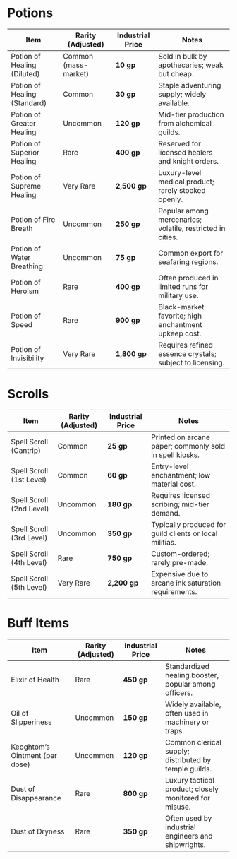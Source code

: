 # Potions
|Item|Rarity (Adjusted)|Industrial Price|Notes|
|---|---|---|---|
|Potion of Healing (Diluted)|Common (mass-market)|**10 gp**|Sold in bulk by apothecaries; weak but cheap.|
|Potion of Healing (Standard)|Common|**30 gp**|Staple adventuring supply; widely available.|
|Potion of Greater Healing|Uncommon|**120 gp**|Mid-tier production from alchemical guilds.|
|Potion of Superior Healing|Rare|**400 gp**|Reserved for licensed healers and knight orders.|
|Potion of Supreme Healing|Very Rare|**2,500 gp**|Luxury-level medical product; rarely stocked openly.|
|Potion of Fire Breath|Uncommon|**250 gp**|Popular among mercenaries; volatile, restricted in cities.|
|Potion of Water Breathing|Uncommon|**75 gp**|Common export for seafaring regions.|
|Potion of Heroism|Rare|**400 gp**|Often produced in limited runs for military use.|
|Potion of Speed|Rare|**900 gp**|Black-market favorite; high enchantment upkeep cost.|
|Potion of Invisibility|Very Rare|**1,800 gp**|Requires refined essence crystals; subject to licensing.|

# Scrolls
|Item|Rarity (Adjusted)|Industrial Price|Notes|
|---|---|---|---|
|Spell Scroll (Cantrip)|Common|**25 gp**|Printed on arcane paper; commonly sold in spell kiosks.|
|Spell Scroll (1st Level)|Common|**60 gp**|Entry-level enchantment; low material cost.|
|Spell Scroll (2nd Level)|Uncommon|**180 gp**|Requires licensed scribing; mid-tier demand.|
|Spell Scroll (3rd Level)|Uncommon|**350 gp**|Typically produced for guild clients or local militias.|
|Spell Scroll (4th Level)|Rare|**750 gp**|Custom-ordered; rarely pre-made.|
|Spell Scroll (5th Level)|Very Rare|**2,200 gp**|Expensive due to arcane ink saturation requirements.|

# Buff Items
|Item|Rarity (Adjusted)|Industrial Price|Notes|
|---|---|---|---|
|Elixir of Health|Rare|**450 gp**|Standardized healing booster, popular among officers.|
|Oil of Slipperiness|Uncommon|**150 gp**|Widely available, often used in machinery or traps.|
|Keoghtom’s Ointment (per dose)|Uncommon|**120 gp**|Common clerical supply; distributed by temple guilds.|
|Dust of Disappearance|Rare|**800 gp**|Luxury tactical product; closely monitored for misuse.|
|Dust of Dryness|Rare|**350 gp**|Often used by industrial engineers and shipwrights.|